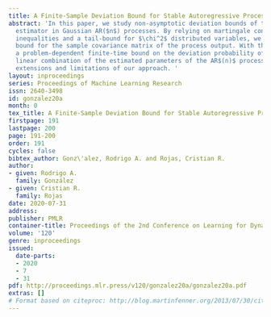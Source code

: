 ```yaml
---
title: A Finite-Sample Deviation Bound for Stable Autoregressive Processes
abstract: 'In this paper, we study non-asymptotic deviation bounds of the least squares
  estimator in Gaussian AR($n$) processes. By relying on martingale concentration
  inequalities and a tail-bound for $\chi^2$ distributed variables, we provide a concentration
  bound for the sample covariance matrix of the process output. With this, we present
  a problem-dependent finite-time bound on the deviation probability of any fixed
  linear combination of the estimated parameters of the AR$(n)$ process. We discuss
  extensions and limitations of our approach. '
layout: inproceedings
series: Proceedings of Machine Learning Research
issn: 2640-3498
id: gonzalez20a
month: 0
tex_title: A Finite-Sample Deviation Bound for Stable Autoregressive Processes
firstpage: 191
lastpage: 200
page: 191-200
order: 191
cycles: false
bibtex_author: Gonz\'alez, Rodrigo A. and Rojas, Cristian R.
author:
- given: Rodrigo A.
  family: González
- given: Cristian R.
  family: Rojas
date: 2020-07-31
address: 
publisher: PMLR
container-title: Proceedings of the 2nd Conference on Learning for Dynamics and Control
volume: '120'
genre: inproceedings
issued:
  date-parts:
  - 2020
  - 7
  - 31
pdf: http://proceedings.mlr.press/v120/gonzalez20a/gonzalez20a.pdf
extras: []
# Format based on citeproc: http://blog.martinfenner.org/2013/07/30/citeproc-yaml-for-bibliographies/
---
```

